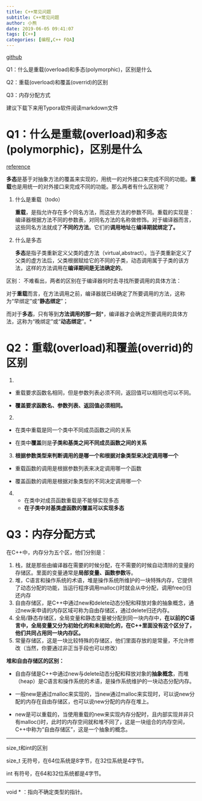 ```yaml
---
title: C++常见问题
subtitle: C++常见问题
author: 小熊
date: 2019-06-05 09:41:07
tags: [C++]
categories: [编程,C++ FQA]
---
```


[github]([https://github.com/littlebearsama/C-plusplus-notes-chinese-/tree/master/%EF%BC%9F%E5%B8%B8%E8%A7%81%E9%97%AE%E9%A2%98](https://github.com/littlebearsama/C-plusplus-notes-chinese-/tree/master/？常见问题))

Q1：什么是重载(overload)和多态(polymorphic)，区别是什么

Q2：重载(overload)和覆盖(overrid)的区别

Q3：内存分配方式

<!--more-->

建议下载下来用Typora软件阅读markdown文件

# Q1：什么是重载(overload)和多态(polymorphic)，区别是什么

[reference](<https://www.cnblogs.com/devilmaycry812839668/p/6362082.html>)

**多态**是基于对抽象方法的覆盖来实现的，用统一的对外接口来完成不同的功能。**重载**也是用统一的对外接口来完成不同的功能。那么两者有什么区别呢？

1. 什么是重载（todo）

   **重载**，是指允许存在多个同名方法，而这些方法的参数不同。重载的实现是：编译器根据方法不同的参数表，对同名方法的名称做修饰。对于编译器而言，这些同名方法就成了**不同的方法**。它们的**调用地址**在**编译期就绑定了。**

2. 什么是多态

   **多态**是指子类重新定义父类的虚方法（virtual,abstract）。当子类重新定义了父类的虚方法后，父类根据赋给它的不同的子类，动态调用属于子类的该方法，这样的方法调用在**编译期间是无法确定的**。

区别：
不难看出，两者的区别在于编译器何时去寻找所要调用的具体方法：

对于**重载**而言，在方法调用之前，编译器就已经确定了所要调用的方法，这称为“早绑定”或“**静态绑定**”；

而对于**多态**，只有等到**方法调用的那一刻***，编译器才会确定所要调用的具体方法，这称为“晚绑定”或“**动态绑定**”。* 

# Q2：重载(overload)和覆盖(overrid)的区别

1.  

   * 重载要求函数名相同，但是参数列表必须不同，返回值可以相同也可以不同。

   * **覆盖要求函数名、参数列表、返回值必须相同。**

     

2.  

   * 在类中重载是同一个类中不同成员函数之间的关系

   * 在类中**覆盖**则是**子类和基类之间不同成员函数之间的关系**

     

3.  **根据参数类型来判断调用的是哪一个和根据对象类型来决定调用哪一个**

   * 重载函数的调用是根据参数列表来决定调用哪一个函数

   * 覆盖函数的调用是根据对象类型的不同决定调用哪一个

     

4.  
   * 在类中对成员函数重载是不能够实现多态
   * **在子类中对基类虚函数的覆盖可以实现多态**

# Q3：内存分配方式

在C++中，内存分为五个区，他们分别是：
1. 栈，就是那些由编译器在需要的时候分配，在不需要的时候自动清除的变量的存储区。里面的变量通常是**局部变量、函数参数**等。
2. 堆，C语言和操作系统的术语，堆是操作系统所维护的一块特殊内存，它提供了动态分配的功能，当运行程序调用malloc()时就会从中分配，调用free()归还内存
3. 自由存储区，是C++中通过new和delete动态分配和释放对象的抽象概念，通过new来申请的内存区域可称为自由存储区，通过delete归还内存。
4. 全局/静态存储区，全局变量和静态变量被分配到同一块内存中，**在以前的C语言中，全局变量又分为初始化的和未初始化的，在C++里面没有这个区分了，他们共同占用同一块内存区。**
5. 常量存储区，这是一块比较特殊的存储区，他们里面存放的是常量，不允许修改（当然，你要通过非正当手段也可以修改）

**堆和自由存储区的区别：**

* 自由存储是C++中通过new与delete动态分配和释放对象的**抽象概念**，而堆（heap）是C语言和操作系统的术语，是操作系统维护的一块动态分配内存。
* 一般new是通过malloc来实现的，当new通过malloc来实现时，可以说new分配的内存在自由存储区，也可以说new分配的内存在堆上。

* new是可以重载的，当使用重载的new来实现内存分配时，且内部实现并非只有malloc()时，此时的内存空间就和堆不同了，这是一块组合的内存空间，C++中称为“自由存储区”，这是一个抽象的概念。

--------------

size_t和int的区别

size_t 无符号，在64位系统是8字节，在32位系统是4字节。

int 有符号，在64和32位系统都是4字节。

------------

void * ：指向不确定类型的指针。